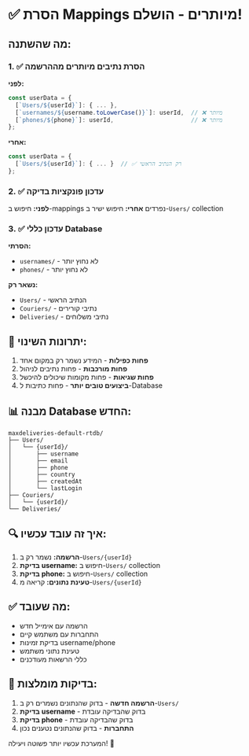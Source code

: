 # ✅ הסרת Mappings מיותרים - הושלם!

## מה שהשתנה:

### 1. ✅ הסרת נתיבים מיותרים מההרשמה
**לפני:**
```javascript
const userData = {
  [`Users/${userId}`]: { ... },
  [`usernames/${username.toLowerCase()}`]: userId,  // ❌ מיותר
  [`phones/${phone}`]: userId,                      // ❌ מיותר
};
```

**אחרי:**
```javascript
const userData = {
  [`Users/${userId}`]: { ... }  // ✅ רק הנתיב הראשי
};
```

### 2. ✅ עדכון פונקציות בדיקה
**לפני:** חיפוש ב-mappings נפרדים
**אחרי:** חיפוש ישיר ב-`Users/` collection

### 3. ✅ עדכון כללי Database
**הסרתי:**
- `usernames/` - לא נחוץ יותר
- `phones/` - לא נחוץ יותר

**נשאר רק:**
- `Users/` - הנתיב הראשי
- `Couriers/` - נתיבי קורירים
- `Deliveries/` - נתיבי משלוחים

## 🎯 יתרונות השינוי:

1. **פחות כפילות** - המידע נשמר רק במקום אחד
2. **פחות מורכבות** - פחות נתיבים לניהול
3. **פחות שגיאות** - פחות מקומות שיכולים להיכשל
4. **ביצועים טובים יותר** - פחות כתיבות ל-Database

## 📊 מבנה Database החדש:

```
maxdeliveries-default-rtdb/
├── Users/
│   └── {userId}/
│       ├── username
│       ├── email
│       ├── phone
│       ├── country
│       ├── createdAt
│       └── lastLogin
├── Couriers/
│   └── {userId}/
└── Deliveries/
```

## 🔍 איך זה עובד עכשיו:

1. **הרשמה:** נשמר רק ב-`Users/{userId}`
2. **בדיקת username:** חיפוש ב-`Users/` collection
3. **בדיקת phone:** חיפוש ב-`Users/` collection
4. **טעינת נתונים:** קריאה מ-`Users/{userId}`

## ✅ מה שעובד:

- הרשמה עם אימייל חדש
- התחברות עם משתמש קיים
- בדיקת זמינות username/phone
- טעינת נתוני משתמש
- כללי הרשאות מעודכנים

## 🧪 בדיקות מומלצות:

1. **הרשמה חדשה** - בדוק שהנתונים נשמרים רק ב-`Users/`
2. **בדיקת username** - בדוק שהבדיקה עובדת
3. **בדיקת phone** - בדוק שהבדיקה עובדת
4. **התחברות** - בדוק שהנתונים נטענים נכון

המערכת עכשיו יותר פשוטה ויעילה! 🚀
